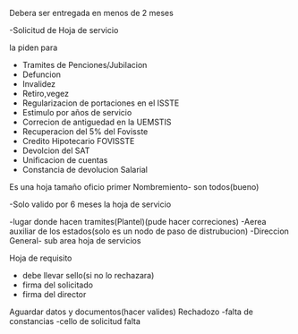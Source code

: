Debera ser entregada en menos de 2 meses

-Solicitud de Hoja de servicio

la piden para
- Tramites de Penciones/Jubilacion
- Defuncion
- Invalidez
- Retiro,vegez
- Regularizacion de portaciones en el ISSTE
- Estimulo por años de servicio
- Correcion de antiguedad en la UEMSTIS
- Recuperacion del 5% del Fovisste
- Credito Hipotecario FOVISSTE
- Devolcion del SAT
- Unificacion de cuentas
- Constancia de devolucion Salarial


Es una hoja tamaño oficio
primer Nombremiento- son todos(bueno)

-Solo valido por 6 meses la hoja de servicio

-lugar donde hacen tramites(Plantel)(pude hacer correciones)
-Aerea auxiliar de los estados(solo es un nodo de paso de distrubucion)
-Direccion General- sub area hoja de servicios

Hoja de requisito
- debe llevar sello(si no lo rechazara)
- firma del solicitado
- firma del director

Aguardar datos y documentos(hacer valides)
Rechadozo
-falta de constancias
-cello de solicitud falta
